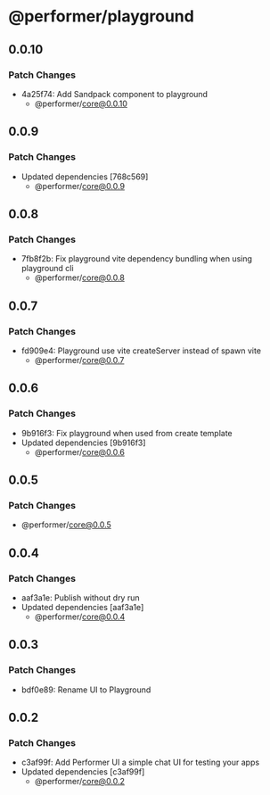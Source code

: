 # @performer/playground

## 0.0.10

### Patch Changes

- 4a25f74: Add Sandpack component to playground
  - @performer/core@0.0.10

## 0.0.9

### Patch Changes

- Updated dependencies [768c569]
  - @performer/core@0.0.9

## 0.0.8

### Patch Changes

- 7fb8f2b: Fix playground vite dependency bundling when using playground cli
  - @performer/core@0.0.8

## 0.0.7

### Patch Changes

- fd909e4: Playground use vite createServer instead of spawn vite
  - @performer/core@0.0.7

## 0.0.6

### Patch Changes

- 9b916f3: Fix playground when used from create template
- Updated dependencies [9b916f3]
  - @performer/core@0.0.6

## 0.0.5

### Patch Changes

- @performer/core@0.0.5

## 0.0.4

### Patch Changes

- aaf3a1e: Publish without dry run
- Updated dependencies [aaf3a1e]
  - @performer/core@0.0.4

## 0.0.3

### Patch Changes

- bdf0e89: Rename UI to Playground

## 0.0.2

### Patch Changes

- c3af99f: Add Performer UI a simple chat UI for testing your apps
- Updated dependencies [c3af99f]
  - @performer/core@0.0.2
